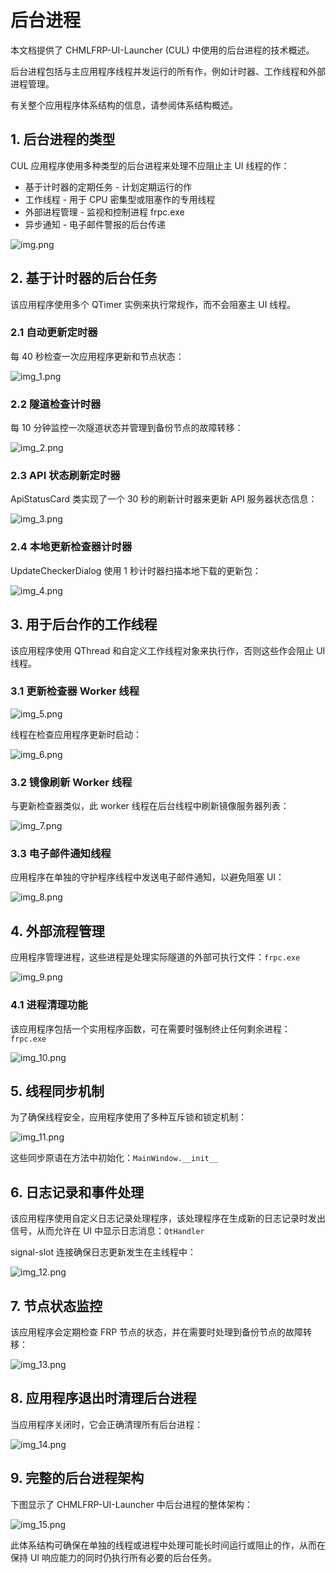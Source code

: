 # 后台进程

本文档提供了 CHMLFRP-UI-Launcher (CUL) 中使用的后台进程的技术概述。

后台进程包括与主应用程序线程并发运行的所有作，例如计时器、工作线程和外部进程管理。

有关整个应用程序体系结构的信息，请参阅体系结构概述。

## 1. 后台进程的类型

CUL 应用程序使用多种类型的后台进程来处理不应阻止主 UI 线程的作：

- 基于计时器的定期任务 - 计划定期运行的作
- 工作线程 - 用于 CPU 密集型或阻塞作的专用线程
- 外部进程管理 - 监视和控制进程 frpc.exe
- 异步通知 - 电子邮件警报的后台传递

![img.png](png/后台进程png/img.png)

## 2. 基于计时器的后台任务

该应用程序使用多个 QTimer 实例来执行常规作，而不会阻塞主 UI 线程。

### 2.1 自动更新定时器

每 40 秒检查一次应用程序更新和节点状态：

![img_1.png](png/后台进程png/img_1.png)

### 2.2 隧道检查计时器

每 10 分钟监控一次隧道状态并管理到备份节点的故障转移：

![img_2.png](png/后台进程png/img_2.png)

### 2.3 API 状态刷新定时器

ApiStatusCard 类实现了一个 30 秒的刷新计时器来更新 API 服务器状态信息：

![img_3.png](png/后台进程png/img_3.png)

### 2.4 本地更新检查器计时器

UpdateCheckerDialog 使用 1 秒计时器扫描本地下载的更新包：

![img_4.png](png/后台进程png/img_4.png)

## 3. 用于后台作的工作线程

该应用程序使用 QThread 和自定义工作线程对象来执行作，否则这些作会阻止 UI 线程。

### 3.1 更新检查器 Worker 线程

![img_5.png](png/后台进程png/img_5.png)

线程在检查应用程序更新时启动：

![img_6.png](png/后台进程png/img_6.png)

### 3.2 镜像刷新 Worker 线程

与更新检查器类似，此 worker 线程在后台线程中刷新镜像服务器列表：

![img_7.png](png/后台进程png/img_7.png)

### 3.3 电子邮件通知线程

应用程序在单独的守护程序线程中发送电子邮件通知，以避免阻塞 UI：

![img_8.png](png/后台进程png/img_8.png)

## 4. 外部流程管理

应用程序管理进程，这些进程是处理实际隧道的外部可执行文件：`frpc.exe`

![img_9.png](png/后台进程png/img_9.png)

### 4.1 进程清理功能

该应用程序包括一个实用程序函数，可在需要时强制终止任何剩余进程：`frpc.exe`

![img_10.png](png/后台进程png/img_10.png)

## 5. 线程同步机制

为了确保线程安全，应用程序使用了多种互斥锁和锁定机制：

![img_11.png](png/后台进程png/img_11.png)

这些同步原语在方法中初始化：`MainWindow.__init__`

## 6. 日志记录和事件处理

该应用程序使用自定义日志记录处理程序，该处理程序在生成新的日志记录时发出信号，从而允许在 UI 中显示日志消息：`QtHandler`

signal-slot 连接确保日志更新发生在主线程中：

![img_12.png](png/后台进程png/img_12.png)

## 7. 节点状态监控

该应用程序会定期检查 FRP 节点的状态，并在需要时处理到备份节点的故障转移：

![img_13.png](png/后台进程png/img_13.png)

## 8. 应用程序退出时清理后台进程

当应用程序关闭时，它会正确清理所有后台进程：

![img_14.png](png/后台进程png/img_14.png)

## 9. 完整的后台进程架构

下图显示了 CHMLFRP-UI-Launcher 中后台进程的整体架构：

![img_15.png](png/后台进程png/img_15.png)

此体系结构可确保在单独的线程或进程中处理可能长时间运行或阻止的作，从而在保持 UI 响应能力的同时仍执行所有必要的后台任务。